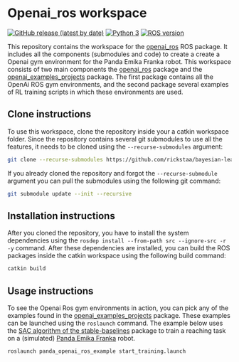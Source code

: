 # Openai_ros workspace

[![GitHub release (latest by date)](https://img.shields.io/github/v/release/rickstaa/gazebo-panda-gym)](https://github.com/rickstaa/gazebo-panda-gym/releases)
[![Python 3](https://img.shields.io/badge/Python-3.8%20%7C%203.7%20%7C%203.6-green)](https://www.python.org/)
[![ROS version](https://img.shields.io/badge/ROS%20versions-Noetic-brightgreen)](https://wiki.ros.org)

This repository contains the workspace for the [openai_ros](https://wiki.ros.org/openai_ros) ROS package. It
includes all the components (submodules and code) to create a create a
Openai gym environment for the Panda Emika Franka robot. This workspace consists of two
main components the [openai_ros](https://wiki.ros.org/openai_ros) package and the [openai_examples_projects](https://bitbucket.org/rickstaa/openai_examples_projects/src/master/) package. The first package contains all the OpenAi ROS gym environments, and the second package several examples of RL training scripts in which these environments are used.

## Clone instructions

To use this workspace, clone the repository inside your a catkin workspace folder. Since the repository contains several git submodules to use all the features, it needs to be cloned using the `--recurse-submodules` argument:

```bash
git clone --recurse-submodules https://github.com/rickstaa/bayesian-learning-control.git
```

If you already cloned the repository and forgot the `--recurse-submodule` argument you
can pull the submodules using the following git command:

```bash
git submodule update --init --recursive
```

## Installation instructions

After you cloned the repository, you have to install the system dependencies using the `rosdep install --from-path src --ignore-src -r -y` command. After these dependencies are installed, you can build the ROS packages inside the catkin workspace using the following build command:

```bash
catkin build
```

## Usage instructions

To see the Openai Ros gym environments in action, you can pick any of the examples found in the [openai_examples_projects](https://bitbucket.org/rickstaa/openai_examples_projects/src/master/) package. These examples can be launched using the `roslaunch` command. The example below uses the [SAC algorithm of the stable-baselines](https://stable-baselines3.readthedocs.io/en/master/modules/sac.html) package to train a reaching task on a (simulated) [Panda Emika Franka](https://www.franka.de/) robot.

```bash
roslaunch panda_openai_ros_example start_training.launch
```

